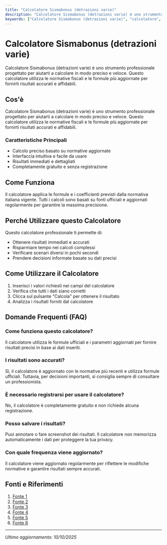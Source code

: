 ```yaml
---
title: "Calcolatore Sismabonus (detrazioni varie)"
description: "Calcolatore Sismabonus (detrazioni varie) è uno strumento professionale progettato per aiutarti a calcolare in modo preciso e veloce. Questo calcolatore utilizza le normative fiscali e le formule più aggiornate per fornirti risultati accurati e affidabili."
keywords: ["Calcolatore Sismabonus (detrazioni varie)", "calcolatore", "calcolo online"]
---
```


# Calcolatore Sismabonus (detrazioni varie)

Calcolatore Sismabonus (detrazioni varie) è uno strumento professionale progettato per aiutarti a calcolare in modo preciso e veloce. Questo calcolatore utilizza le normative fiscali e le formule più aggiornate per fornirti risultati accurati e affidabili.

## Cos'è

Calcolatore Sismabonus (detrazioni varie) è uno strumento professionale progettato per aiutarti a calcolare in modo preciso e veloce. Questo calcolatore utilizza le normative fiscali e le formule più aggiornate per fornirti risultati accurati e affidabili.

### Caratteristiche Principali

- Calcolo preciso basato su normative aggiornate
- Interfaccia intuitiva e facile da usare
- Risultati immediati e dettagliati
- Completamente gratuito e senza registrazione

## Come Funziona

Il calcolatore applica le formule e i coefficienti previsti dalla normativa italiana vigente. Tutti i calcoli sono basati su fonti ufficiali e aggiornati regolarmente per garantire la massima precisione.

## Perché Utilizzare questo Calcolatore

Questo calcolatore professionale ti permette di:

- Ottenere risultati immediati e accurati
- Risparmiare tempo nei calcoli complessi
- Verificare scenari diversi in pochi secondi
- Prendere decisioni informate basate su dati precisi

## Come Utilizzare il Calcolatore

1. Inserisci i valori richiesti nei campi del calcolatore
2. Verifica che tutti i dati siano corretti
3. Clicca sul pulsante "Calcola" per ottenere il risultato
4. Analizza i risultati forniti dal calcolatore

## Domande Frequenti (FAQ)

### Come funziona questo calcolatore?

Il calcolatore utilizza le formule ufficiali e i parametri aggiornati per fornire risultati precisi in base ai dati inseriti.

### I risultati sono accurati?

Sì, il calcolatore è aggiornato con le normative più recenti e utilizza formule ufficiali. Tuttavia, per decisioni importanti, si consiglia sempre di consultare un professionista.

### È necessario registrarsi per usare il calcolatore?

No, il calcolatore è completamente gratuito e non richiede alcuna registrazione.

### Posso salvare i risultati?

Puoi annotare o fare screenshot dei risultati. Il calcolatore non memorizza automaticamente i dati per proteggere la tua privacy.

### Con quale frequenza viene aggiornato?

Il calcolatore viene aggiornato regolarmente per riflettere le modifiche normative e garantire risultati sempre accurati.

## Fonti e Riferimenti

1. [Fonte 1](https://www.agenziaentrate.gov.it/portale/documents/20143/233439/Sisma+bonus+le+detrazioni+per+gli+interventi+antisismici_Guida_Sisma_Bonus.pdf/ee5ec719-05ae-0584-897e-f60d34060498)
2. [Fonte 2](https://www.serianaedilizia.it/sisma-bonus/)
3. [Fonte 3](https://biblus.acca.it/sismabonus-2024-agevolazioni-e-aggiornamenti-per-la-sicurezza-sismica/)
4. [Fonte 4](https://www.confcommercio.it/-/sismabonus)
5. [Fonte 5](https://www.calcolostrutturale.com/sismabonus-interventi-antisismici/)
6. [Fonte 6](https://www.studiomadera.it/news/561-sisma-massimali)

---

*Ultimo aggiornamento: 10/10/2025*

